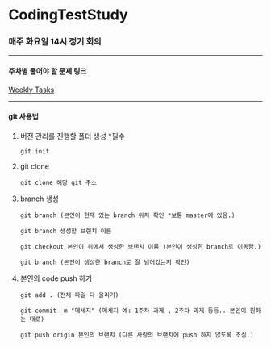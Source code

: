 # CodingTestStudy
### 매주 화요일 14시 정기 회의   

***

#### 주차별 풀어야 할 문제 링크
<a href="https://www.notion.so/TFT-Study-Coding-Test-Study-c3995d3411ba41d9a8db275acb8b54f2">Weekly Tasks</a>   

***
#### git 사용법
1. 버전 관리를 진행할 폴더 생성 *필수   
   ```
   git init
   ```
2. git clone   
    ```
    git clone 해당 git 주소   
    ```
3. branch 생성   
    ```
    git branch (본인이 현재 있는 branch 위치 확인 *보통 master에 있음.) 
    ```
    ```
    git branch 생성할 브랜치 이름   
    ```
    ```
    git checkout 본인이 위에서 생성한 브랜치 이름 (본인이 생성한 branch로 이동함.)   
    ```
    ```
    git branch (본인이 생성한 branch로 잘 넘어갔는지 확인)  
    ```
4. 본인의 code push 하기
    ```
    git add . (전체 파일 다 올리기)   
    ```
    ```
    git commit -m "메세지" (메세지 예: 1주차 과제 , 2주차 과제 등등.. 본인이 원하는 대로)   
    ```
    ```
    git push origin 본인의 브랜치 (다른 사람의 브랜치에 push 하지 않도록 조심.)   
    ```

